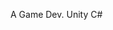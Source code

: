 A Game Dev. Unity C#

<!---
IbrahimBu11/IbrahimBu11 is a ✨ special ✨ repository because its `README.md` (this file) appears on your GitHub profile.
You can click the Preview link to take a look at your changes.
--->
